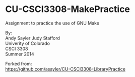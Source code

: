 CU-CSCI3308-MakePractice
===========================

Assignment to practice the use of GNU Make

By:  
Andy Sayler
Judy Stafford  
Univerity of Colorado  
CSCI 3308  
Summer 2014

Forked from:  
https://github.com/asayler/CU-CSCI3308-LibraryPractice

